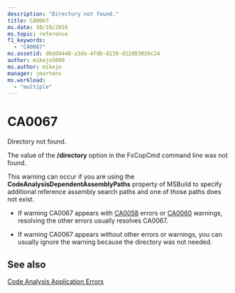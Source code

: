 ```yaml
---
description: "Directory not found."
title: CA0067
ms.date: 10/19/2016
ms.topic: reference
f1_keywords:
  - "CA0067"
ms.assetid: d6dd4448-a3da-4fdb-8138-d22d03020c24
author: mikejo5000
ms.author: mikejo
manager: jmartens
ms.workload:
  - "multiple"
---
```

# CA0067
Directory not found.

The value of the **/directory** option in the FxCopCmd command line was not found.

This warning can occur if you are using the **CodeAnalysisDependentAssemblyPaths** property of MSBuild to specify additional reference assembly search paths and one of those paths does not exist.

- If warning CA0067 appears with [CA0058](ca0058.md) errors or [CA0060](ca0060.md) warnings, resolving the other errors usually resolves CA0067.

- If warning CA0067 appears without other errors or warnings, you can usually ignore the warning because the directory was not needed.

## See also
[Code Analysis Application Errors](../code-quality/code-analysis-application-errors.md)
